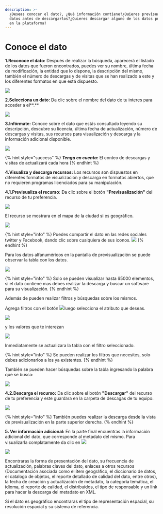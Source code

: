 ```yaml
---
description: >-
  ¿Deseas conocer el dato?, ¿Qué información contiene?¿Quieres previsualizar los
  datos antes de descargarlos?¿Quieres descargar alguno de los datos publicados
  en la plataforma?
---
```


# Conoce el dato

**1.Reconoce el dato:** Después de realizar la búsqueda, aparecerá el listado de los datos  que fueron encontrados, puedes ver su nombre, última fecha de modificación, la entidad que lo dispone, la descripción del mismo, también el número de descargas y de visitas que se han realizado a este y los diferentes formatos en que está dispuesto.

![](../.gitbook/assets/23.png)

**2.Selecciona un dato:** Da clic sobre el nombre del dato de tu interes para acceder a el**.**

![](../.gitbook/assets/24.png)

 **3.Infórmate:** Conoce sobre el dato que estás consultado leyendo su descripción, descubre su licencia, última fecha de actualización, número de descargas y visitas, sus recursos para visualización y descarga y la información adicional disponible.

![](../.gitbook/assets/25.png)

{% hint style="success" %}
_**Tenga en cuenta:**_ El conteo de descargas y visitas de actualizará cada hora
{% endhint %}

**4.Visualiza y descarga recursos:** Los recursos son dispuestos en diferentes formatos de visualización y descarga en formatos abiertos, que no requieren programas licenciados para su manipulación. 

**4.1.Previsualiza el recurso:** Da clic sobre el botón **"Previsualización"** del recurso de tu preferencia.

![](../.gitbook/assets/27.png)

El recurso se mostrara en el mapa de la ciudad si es geográfico.

![](../.gitbook/assets/26.png)

{% hint style="info" %}
Puedes compartir el dato en las redes sociales twitter y Facebook, dando clic sobre cualquiera de sus iconos.                                              ![](../.gitbook/assets/29.png) 
{% endhint %}

Para los datos alfanuméricos en la pantalla de previsualización se puede observar la tabla con los datos.

![](../.gitbook/assets/41.png)

{% hint style="info" %}
Solo se pueden visualizar hasta 65000 elementos, si el dato contiene mas debes realizar la descarga y buscar un software para su visualización.
{% endhint %}

Además de pueden realizar filtros y búsquedas sobre los mismos.

Agrega filtros con el botón ![](../.gitbook/assets/43.png)luego selecciona el atributo que deseas.  

![](../.gitbook/assets/44.png)

y los valores que te interezan

![](../.gitbook/assets/45.png)

Inmediatamente se actualizara la tabla con el filtro seleccionado.

{% hint style="info" %}
Se pueden realizar los filtros que necesites, solo debes adicionarlos a los ya existentes. 
{% endhint %}

También se pueden hacer búsquedas sobre la tabla ingresando la palabra que se busca:

![](../.gitbook/assets/46.png)

**4.2.Descarga el recurso:** Da clic sobre el botón **"Descargar"** del recurso de tu preferencia y este guardara en la carpeta de descagas de tu equipo. ​

![](../.gitbook/assets/28.png)

{% hint style="info" %}
También puedes realizar la descarga desde la vista de previsualización en la parte superior derecha.
{% endhint %}

**5. Ver información adicional:** En la parte final encuentras la información adicional del dato, que corresponde al metadato del mismo. Para visualizarla complatamente da clic en ![](../.gitbook/assets/30.png) 

![](../.gitbook/assets/31.png)

Encontraras la forma de presentación del dato, su frecuencia de actualización, palabras claves del dato, enlaces a otros recursos \(Documentación asociada como el ítem geográfico, el diccionario de datos, el catalogo de objetos, el reporte detallado de calidad del dato, entre otros\),  la fecha de creación y actualización de metadato, la categoría temática, el idioma, el reporte de calidad, el distribuidos, el tipo de responsable y un link para hacer la descarga del metadato en XML. 

Si el dato es geográfico encontraras el tipo de representación espacial, su resolución espacial y su sistema de referencia.


